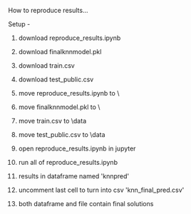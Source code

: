 How to reproduce results...

Setup - 
1. download reproduce_results.ipynb
2. download finalknnmodel.pkl
3. download train.csv
4. download test_public.csv

5. move reproduce_results.ipynb to \
6. move finalknnmodel.pkl to \
7. move train.csv to \data
8. move test_public.csv to \data

9. open reproduce_results.ipynb in jupyter
10. run all of reproduce_results.ipynb

11. results in dataframe named 'knnpred'
12. uncomment last cell to turn into csv 'knn_final_pred.csv'

13. both dataframe and file contain final solutions